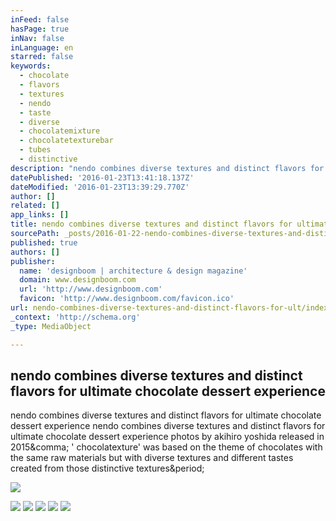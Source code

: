 ```yaml
---
inFeed: false
hasPage: true
inNav: false
inLanguage: en
starred: false
keywords:
  - chocolate
  - flavors
  - textures
  - nendo
  - taste
  - diverse
  - chocolatemixture
  - chocolatetexturebar
  - tubes
  - distinctive
description: "nendo combines diverse textures and distinct flavors for ultimate chocolate dessert experience nendo combines diverse textures and distinct flavors for ultimate chocolate dessert experience photos by akihiro yoshida released in 2015, ' chocolatexture' was based on the theme of chocolates with the same raw materials but with diverse textures and different tastes created from those distinctive textures."
datePublished: '2016-01-23T13:41:18.137Z'
dateModified: '2016-01-23T13:39:29.770Z'
author: []
related: []
app_links: []
title: nendo combines diverse textures and distinct flavors for ultimate chocolate dessert experience
sourcePath: _posts/2016-01-22-nendo-combines-diverse-textures-and-distinct-flavors-for-ult.md
published: true
authors: []
publisher:
  name: 'designboom | architecture & design magazine'
  domain: www.designboom.com
  url: 'http://www.designboom.com'
  favicon: 'http://www.designboom.com/favicon.ico'
url: nendo-combines-diverse-textures-and-distinct-flavors-for-ult/index.html
_context: 'http://schema.org'
_type: MediaObject

---
```

<article style=""><h1>nendo combines diverse textures and distinct flavors for ultimate chocolate dessert experience</h1><p>nendo combines diverse textures and distinct flavors for ultimate chocolate dessert experience nendo combines diverse textures and distinct flavors for ultimate chocolate dessert experience photos by akihiro yoshida released in 2015&amp;comma; ' chocolatexture' was based on the theme of chocolates with the same raw materials but with diverse textures and different tastes created from those distinctive textures&amp;period;</p><img src="http://www.designboom.com/wp-content/uploads/2016/01/nendo-new-chocolates-by-n-designboom-004.jpg" /></article>

![](https://the-grid-user-content.s3-us-west-2.amazonaws.com/15a29c8b-b21e-4e4c-aa96-d6ec46d36791.jpg)
![](https://the-grid-user-content.s3-us-west-2.amazonaws.com/464b9867-71e9-4a4b-a99a-5cb12faaec1d.jpg)
![](https://the-grid-user-content.s3-us-west-2.amazonaws.com/5c9bd548-0b6b-48df-b06d-57d4bf966a25.jpg)
![](https://the-grid-user-content.s3-us-west-2.amazonaws.com/3dabc94e-4e75-4c1d-a641-8d72ead1640e.jpg)
![](https://the-grid-user-content.s3-us-west-2.amazonaws.com/6b65aacd-81fd-4d00-a44b-62da7272094d.jpg)